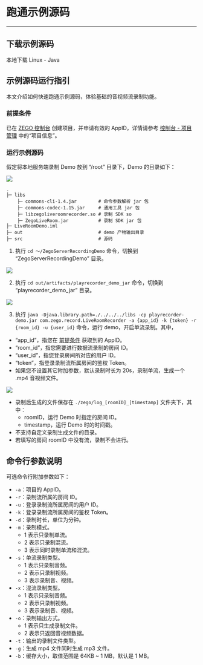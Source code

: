 # 跑通示例源码
---
## 下载示例源码

<Card title="示例源码" href="https://artifact-demo.zego.im/downloads/ServerRecorder/ZegoServerRecordingDemo-Java.zip" target="_blank">
本地下载 Linux - Java 
</Card>

## 示例源码运行指引

本文介绍如何快速跑通示例源码，体验基础的音视频流录制功能。

### 前提条件

已在 [ZEGO 控制台](https://console.zego.im) 创建项目，并申请有效的 AppID，详情请参考 [控制台 - 项目管理](https://doc-zh.zego.im/article/12107) 中的“项目信息”。

### 运行示例源码

假定将本地服务端录制 Demo 放到  “/root” 目录下，Demo 的目录如下：

<Frame width="512" height="auto" caption=""><img src="https://doc-media.zego.im/sdk-doc/Pics/Linux/ServerRecording/Java/4.jpeg" /></Frame>

```tree
.
├─ libs
    ├─ commons-cli-1.4.jar        # 命令参数解析 jar 包
    ├─ commons-codec-1.15.jar     # 通用工具 jar 包
    ├─ libzegoliveroomrecorder.so # 录制 SDK so
    ├─ ZegoLiveRoom.jar           # 录制 SDK jar 包
├─ LiveRoomDemo.iml
├─ out                            # demo 产物输出目录
├─ src                            # 源码
```

1. 执行 `cd ～/ZegoServerRecordingDemo` 命令，切换到 “ZegoServerRecordingDemo” 目录。

<Frame width="512" height="auto" caption="">
  <img src="https://doc-media.zego.im/sdk-doc/Pics/Linux/ServerRecording/use_step1.jpg" />
</Frame>

2. 执行 `cd out/artifacts/playrecorder_demo_jar` 命令，切换到 “playrecorder_demo_jar” 目录。

<Frame width="512" height="auto" caption="">
  <img src="https://doc-media.zego.im/Pics/Linux/ServerRecording/Java/2.jpeg" />
</Frame>

3. 执行 `java -Djava.library.path=./../../../libs -cp playrecorder-demo.jar com.zego.record.LiveRoomRecorder -a {app_id} -k {token} -r {room_id} -u {user_id}` 命令，运行 demo，开启单流录制。其中，

- “app_id”，指您在 [前提条件](#前提条件) 获取到的 AppID。
- “room_id”，指您需要进行数据流录制的房间 ID。
- “user_id”，指您登录房间所对应的用户 ID。
- “token”，指登录录制流所属房间的鉴权 Token。
- 如果您不设置其它附加参数，默认录制时长为 20s，录制单流，生成一个 .mp4 音视频文件。 

<Frame width="512" height="auto" caption="">
  <img src="https://doc-media.zego.im/Pics/Linux/ServerRecording/Java/3.jpeg" />
</Frame>

<Warning title="注意">

- 录制后生成的文件保存在 `./zego/log_[roomID]_[timestamp]` 文件夹下，其中：
    - roomID，运行 Demo 时指定的房间 ID。
    - timestamp，运行 Demo 时的时间戳。
- 不支持自定义录制生成文件的目录。
- 若填写的房间 roomID 中没有流，录制不会进行。  
</Warning>

## 命令行参数说明

可选命令行附加参数如下：

- `-a`：项目的 AppID。
- `-r`：录制流所属的房间 ID。
- `-u`：登录录制流所属房间的用户 ID。
- `-k`：登录录制流所属房间的鉴权 Token。
- `-d`：录制时长，单位为分钟。
- `-m`：录制模式。
    - 1 表示只录制单流。
    - 2 表示只录制混流。
    - 3 表示同时录制单流和混流。
- `-s`：单流录制类型。
    - 1 表示只录制音频。
    - 2 表示只录制视频。
    - 3 表示录制音、视频。
- `-x`：混流录制类型。
    - 1 表示只录制音频。
    - 2 表示只录制视频。
    - 3 表示录制音、视频。
- `-o`：录制输出方式。
    - 1 表示只生成录制文件。
    - 2 表示只返回音视频数据。
- `-t`：输出的录制文件类型。
- `-g`：生成 mp4 文件同时生成 mp3 文件。
- `-b`：缓存大小，取值范围是 64KB ~ 1 MB，默认是 1 MB。
